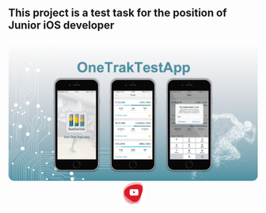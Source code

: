 ## This project is a test task for the position of Junior iOS developer

<img src="https://github.com/IvanStebletsov/OneTrakTestApp/blob/master/raw/TestOneTrakPicture.png" align="center">

<div align="center"><a href="https://youtu.be/NDgka1f8rMo" align = "center"><img src = "https://github.com/IvanStebletsov/OneTrakTestApp/blob/master/raw/YTIcon.png", width = "50"></img></a></div>

